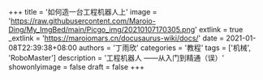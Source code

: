 +++
title = '如何造一台工程机器人上'
image = 'https://raw.githubusercontent.com/Maroio-Ding/My_ImgBed/main/Picgo_img/20210107170305.png'
extlink = true
_extlink = 'https://maroiomars.cn/docusaurus-wiki/docs/'
date = 2021-01-08T22:39:38+08:00
authors = '丁雨欣'
categories = '教程'
tags = ['机械', 'RoboMaster']
description = '工程机器人  ——从入门到精通（误）'
showonlyimage = false
draft = false
+++

